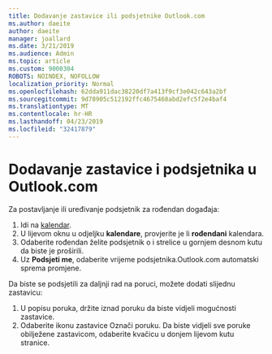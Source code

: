 ```yaml
---
title: Dodavanje zastavice ili podsjetnike Outlook.com
ms.author: daeite
author: daeite
manager: joallard
ms.date: 3/21/2019
ms.audience: Admin
ms.topic: article
ms.custom: 9000304
ROBOTS: NOINDEX, NOFOLLOW
localization_priority: Normal
ms.openlocfilehash: 62dda911dac38220df7a413f9cf3e042c643a2bf
ms.sourcegitcommit: 9d78905c512192ffc4675468abd2efc5f2e4baf4
ms.translationtype: MT
ms.contentlocale: hr-HR
ms.lasthandoff: 04/23/2019
ms.locfileid: "32417879"
---
```

# <a name="adding-flags-and-reminders-in-outlookcom"></a>Dodavanje zastavice i podsjetnika u Outlook.com

Za postavljanje ili uređivanje podsjetnik za rođendan događaja:

1. Idi na [kalendar](https://outlook.live.com/calendar/).
1. U lijevom oknu u odjeljku **kalendare**, provjerite je li **rođendani** kalendara.
1. Odaberite rođendan želite podsjetnik o i strelice u gornjem desnom kutu da biste je proširili.
1. Uz **Podsjeti me**, odaberite vrijeme podsjetnika.Outlook.com automatski sprema promjene.

Da biste se podsjetili za daljnji rad na poruci, možete dodati slijednu zastavicu:

1. U popisu poruka, držite iznad poruku da biste vidjeli mogućnosti zastavice.
1. Odaberite ikonu zastavice Označi poruku. Da biste vidjeli sve poruke obilježene zastavicom, odaberite kvačicu u donjem lijevom kutu stranice.